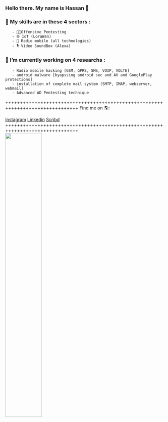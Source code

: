 ### Hello there. My name is Hassan 👋
### 💬 My skills are in these 4 sectors :
       - 🐱‍💻Offensive Pentesting 
       - 🌐 IoT (LoraWan)
       - 📡 Radio mobile (all technologies)
       - 🎙️ Video SoundBox (Alexa)
### 🔭 I’m currently working on 4 researchs : 
       - Radio mobile hacking [GSM, GPRS, SMS, VOIP, VOLTE] 
       - android malware [byapssing android sec and AV and GooglePlay protections]
       - installation of complete mail system [SMTP, IMAP, webserver, webmail]
       - Advanced AD Pentesting technique
+++++++++++++++++++++++++++++++++++++++++++++++++++++++++++++++++++++++++++++++ 
Find me on 🌎:
    <div class="button-group minor-group">
    <a href="https://www.instagram.com/mic.tec/" class="button primary">Instagram</a>
    <a href="https://www.linkedin.com/in/hassan-profile/" class="button">Linkedin</a>
    <a href="https://www.scribd.com/in/hassan-profile/" class="button">Scribd</a> 
+++++++++++++++++++++++++++++++++++++++++++++++++++++++++++++++++++++++++++++++ 
    </div> <img src="https://github-readme-streak-stats.herokuapp.com/?user=HackGray&theme=dark" width="48%" >


